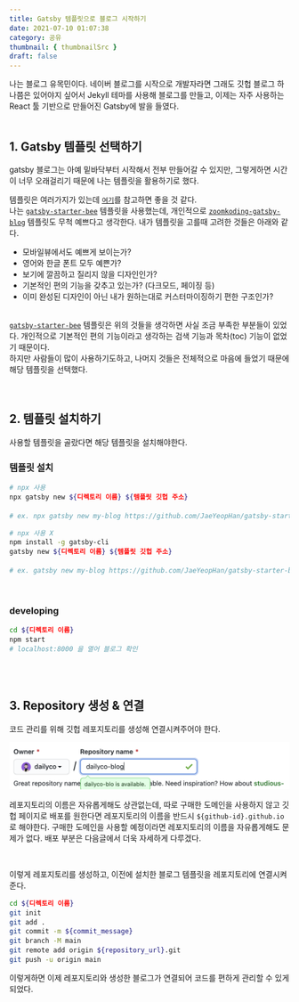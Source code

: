 ```yaml
---
title: Gatsby 템플릿으로 블로그 시작하기
date: 2021-07-10 01:07:38
category: 공유
thumbnail: { thumbnailSrc }
draft: false
---
```


나는 블로그 유목민이다. 네이버 블로그를 시작으로 개발자라면 그래도 깃헙 블로그 하나쯤은 있어야지 싶어서 Jekyll 테마를 사용해 블로그를 만들고, 이제는 자주 사용하는 React 툴 기반으로 만들어진 Gatsby에 발을 들였다.
<br />
<br />

## 1. Gatsby 템플릿 선택하기

gatsby 블로그는 아예 밑바닥부터 시작해서 전부 만들어갈 수 있지만, 그렇게하면 시간이 너무 오래걸리기 때문에 나는 템플릿을 활용하기로 했다.

템플릿은 여러가지가 있는데 [`여기`](https://www.gatsbyjs.com/starters/?)를 참고하면 좋을 것 같다.  
나는 [`gatsby-starter-bee`](https://github.com/JaeYeopHan/gatsby-starter-bee) 템플릿을 사용했는데, 개인적으로 [`zoomkoding-gatsby-blog`](https://github.com/zoomKoding/zoomkoding-gatsby-blog) 템플릿도 무척 예쁘다고 생각한다. 내가 템플릿을 고를때 고려한 것들은 아래와 같다.

- 모바일뷰에서도 예쁘게 보이는가?
- 영어와 한글 폰트 모두 예쁜가?
- 보기에 깔끔하고 질리지 않을 디자인인가?
- 기본적인 편의 기능을 갖추고 있는가? (다크모드, 페이징 등)
- 이미 완성된 디자인이 아닌 내가 원하는대로 커스터마이징하기 편한 구조인가?
  <br />
  <br />

[`gatsby-starter-bee`](https://github.com/JaeYeopHan/gatsby-starter-bee) 템플릿은 위의 것들을 생각하면 사실 조금 부족한 부분들이 있었다. 개인적으로 기본적인 편의 기능이라고 생각하는 검색 기능과 목차(toc) 기능이 없었기 때문이다.  
하지만 사람들이 많이 사용하기도하고, 나머지 것들은 전체적으로 마음에 들었기 때문에 해당 템플릿을 선택했다.
<br />
<br />
<br />

## 2. 템플릿 설치하기

사용할 템플릿을 골랐다면 해당 템플릿을 설치해야한다.

### 템플릿 설치

```sh
# npx 사용
npx gatsby new ${디렉토리 이름} ${템플릿 깃헙 주소}

# ex. npx gatsby new my-blog https://github.com/JaeYeopHan/gatsby-starter-bee

```

```sh
# npx 사용 X
npm install -g gatsby-cli
gatsby new ${디렉토리 이름} ${템플릿 깃헙 주소}

# ex. gatsby new my-blog https://github.com/JaeYeopHan/gatsby-starter-bee
```

<br />

### developing

```sh
cd ${디렉토리 이름}
npm start
# localhost:8000 을 열어 블로그 확인
```

<br />
<br />

## 3. Repository 생성 & 연결

코드 관리를 위해 깃헙 레포지토리를 생성해 연결시켜주어야 한다.

![repository_생성](./images/gatsby-template-blog-start/create_repository.png)

레포지토리의 이름은 자유롭게해도 상관없는데, 따로 구매한 도메인을 사용하지 않고 깃헙 페이지로 배포를 원한다면 레포지토리의 이름을 반드시 `${github-id}.github.io`로 해야한다. 구매한 도메인을 사용할 예정이라면 레포지토리의 이름을 자유롭게해도 문제가 없다. 배포 부분은 다음글에서 더욱 자세하게 다루겠다.

<br />

이렇게 레포지토리를 생성하고, 이전에 설치한 블로그 템플릿을 레포지토리에 연결시켜준다.

```sh
cd ${디렉토리 이름}
git init
git add .
git commit -m ${commit_message}
git branch -M main
git remote add origin ${repository_url}.git
git push -u origin main
```

이렇게하면 이제 레포지토리와 생성한 블로그가 연결되어 코드를 편하게 관리할 수 있게 되었다.
